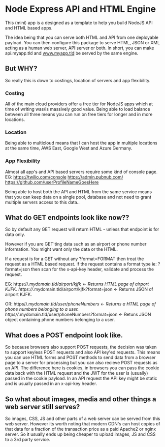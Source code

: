 # Node Express API and HTML Engine
This (mini) app is a designed as a template to help you build NodeJS API and HTML based apps.

The idea being that you can serve both HTML and API from one deployable payload.
You can then configure this package to serve HTML, JSON or XML acting as a human web server, API server or both.
In short, you can make api.myapp.tld and www.myapp.tld be served by the same engine. 

## But WHY?
So really this is down to costings, location of servers and app flexibility. 

### Costing
All of the main cloud providers offer a free tier for NodeJS apps which at time of writing was/is massively good value. 
Being able to load balance between all three means you can run on free tiers for longer and in more locations.

### Location
Being able to multicloud means that I can host the app in multiple locations at the same time, AWS East, Google West and Azure Germany.

### App Flexibility
Almost all app's and API based servers require some kind of console page.
EG:
https://twilio.com/console
https://admin.pubnub.com/
https://github.com/userProfileNameGoesHere

Being able to host both the API and HTML from the same service means that you can keep data on a single pool, database and not need to grant multiple servers access to this data..

## What do GET endpoints look like now??
So by default any GET request will return HTML - unless that endpoint is for data only. 

However if you are GET'ting data such as an airport or phone number information. You might want only the data or the HTML. 

If a request is for a GET without any ?format=FORMAT then treat the request as a HTML based request.
If the request contains a format type ie: ?format=json then scan for the x-api-key header, validate and process the request.


EG: 
https://*.mydomain.tld/airport/kjfk <- Returns HTML page of airport KJFK.
https://*.mydomain.tld/airport/kjfk?format=json <- Returns JSON of airport KJFK.

OR: 
https//*.mydomain.tld/user/phoneNumbers <- Returns a HTML page of phone numbers belonging to a user.
https//*.mydomain.tld/user/phoneNumbers?format=json <- Retuns JSON object containing phone numbers belonging to a user.

## What does a POST endpoint look like. 
So because browsers also support POST requests, the decision was taken to support keyless POST requests and also API key'ed requests. 
This means you can use HTML forms and POST methods to send data from a browser page to a server for processing but you can also recieve POST requests as an API. 
The difference here is cookies, in browsers you can pass the cookie data back with the HTML request and the JWT for the user is (usually) passed in the cookie payload. 
In an API request the API key might be static and is usually passed in an x-api-key header.

## So what about images, media and other things a web server still serves?
So images, CSS, JS and other parts of a web server can be served from this web server. 
However its worth noting that modern CDN's can host copies of that data for a fraction of the transaction price as a paid Apache2 or nginx server. So it usually ends up being cheaper to upload images, JS and CSS to a 3rd party service.